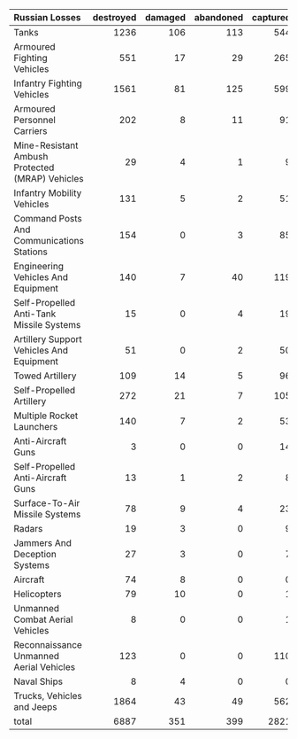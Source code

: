 | Russian Losses                                   |   destroyed |   damaged |   abandoned |   captured |   total |
|:-------------------------------------------------|------------:|----------:|------------:|-----------:|--------:|
| Tanks                                            |        1236 |       106 |         113 |        544 |    1999 |
| Armoured Fighting Vehicles                       |         551 |        17 |          29 |        265 |     862 |
| Infantry Fighting Vehicles                       |        1561 |        81 |         125 |        599 |    2366 |
| Armoured Personnel Carriers                      |         202 |         8 |          11 |         91 |     312 |
| Mine-Resistant Ambush Protected  (MRAP) Vehicles |          29 |         4 |           1 |          9 |      43 |
| Infantry Mobility Vehicles                       |         131 |         5 |           2 |         51 |     189 |
| Command Posts And Communications Stations        |         154 |         0 |           3 |         85 |     242 |
| Engineering Vehicles And Equipment               |         140 |         7 |          40 |        119 |     306 |
| Self-Propelled Anti-Tank Missile Systems         |          15 |         0 |           4 |         19 |      38 |
| Artillery Support Vehicles And Equipment         |          51 |         0 |           2 |         50 |     103 |
| Towed Artillery                                  |         109 |        14 |           5 |         96 |     224 |
| Self-Propelled Artillery                         |         272 |        21 |           7 |        105 |     405 |
| Multiple Rocket Launchers                        |         140 |         7 |           2 |         53 |     202 |
| Anti-Aircraft Guns                               |           3 |         0 |           0 |         14 |      17 |
| Self-Propelled Anti-Aircraft Guns                |          13 |         1 |           2 |          8 |      24 |
| Surface-To-Air Missile Systems                   |          78 |         9 |           4 |         23 |     114 |
| Radars                                           |          19 |         3 |           0 |          9 |      31 |
| Jammers And Deception Systems                    |          27 |         3 |           0 |          7 |      37 |
| Aircraft                                         |          74 |         8 |           0 |          0 |      82 |
| Helicopters                                      |          79 |        10 |           0 |          1 |      90 |
| Unmanned Combat Aerial Vehicles                  |           8 |         0 |           0 |          1 |       9 |
| Reconnaissance Unmanned Aerial Vehicles          |         123 |         0 |           0 |        110 |     233 |
| Naval Ships                                      |           8 |         4 |           0 |          0 |      12 |
| Trucks, Vehicles and Jeeps                       |        1864 |        43 |          49 |        562 |    2518 |
| total                                            |        6887 |       351 |         399 |       2821 |   10458 |